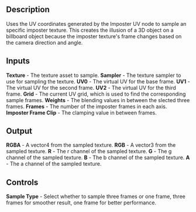 ## Description
Uses the UV coordinates generated by the Imposter UV node to sample an specific imposter texture. 
This creates the illusion of a 3D object on a billboard object because the imposter texture's frame changes based on the camera direction and angle.

## Inputs
**Texture** - The texture asset to sample.
**Sampler** - The texture sampler to use for sampling the texture.
**UV0** - The virtual UV for the base frame.
**UV1** - The virtual UV for the second frame.
**UV2** - The virtual UV for the third frame.
**Grid** - The current UV grid, which is used to find the corresponding sample frames.
**Weights** - The blending values in between the slected three frames.
**Frames** - The number of the imposter frames in each axis.
**Imposter Frame Clip** - The clamping value in between frames.

## Output
**RGBA** - A vector4 from the sampled texture.
**RGB** - A vector3 from the sampled texture.
**R** - The r channel of the sampled texture.
**G** - The g channel of the sampled texture.
**B** - The b channel of the sampled texture.
**A** - The a channel of the sampled texture.

## Controls
**Sample Type** - Select whether to sample three frames or one frame, three frames for smoother result, one frame for better performance. 
